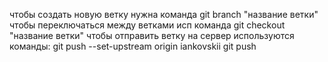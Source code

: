 чтобы создать новую ветку нужна команда git branch "название ветки"
чтобы переключаться между ветками исп команда git checkout "название ветки"
чтобы отправить ветку на сервер используются команды: git push --set-upstream origin iankovskii
git push
